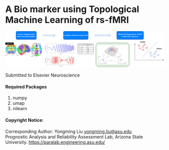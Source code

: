 # A Bio marker using Topological Machine Learning of rs-fMRI

![Framework](Flowchart.png)

Submitted to Elsevier Neuroscience

#### Required Packages
1. numpy
2. umap
3. nilearn

#### Copyright Notice:
Corresponding Author: Yongming Liu yongming.liu@asu.edu \
Prognostic Analysis and Reliability Assessment Lab, Arizona State University. https://paralab.engineering.asu.edu/
